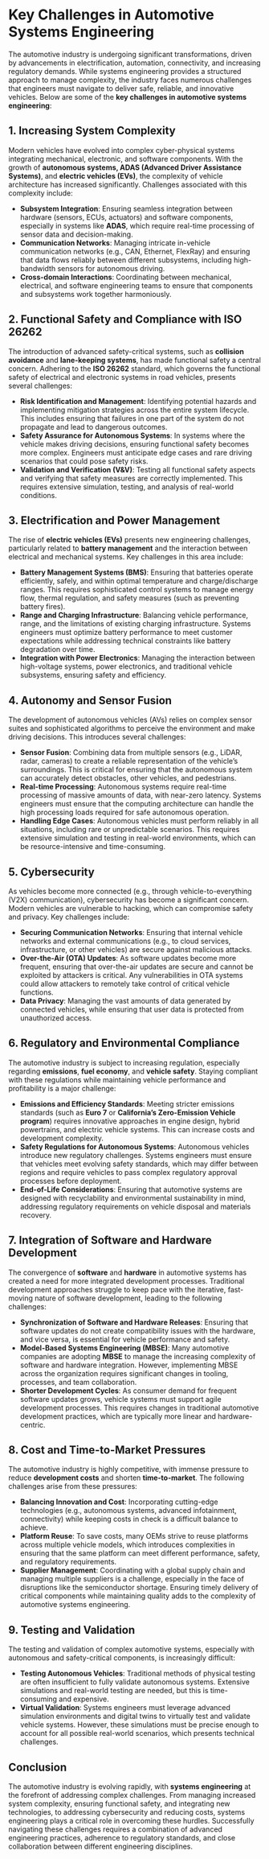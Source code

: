 # Key Challenges in Automotive Systems Engineering

The automotive industry is undergoing significant transformations, driven by advancements in electrification, automation, connectivity, and increasing regulatory demands. While systems engineering provides a structured approach to manage complexity, the industry faces numerous challenges that engineers must navigate to deliver safe, reliable, and innovative vehicles. Below are some of the **key challenges in automotive systems engineering**:

## 1. **Increasing System Complexity**

Modern vehicles have evolved into complex cyber-physical systems integrating mechanical, electronic, and software components. With the growth of **autonomous systems, ADAS (Advanced Driver Assistance Systems)**, and **electric vehicles (EVs)**, the complexity of vehicle architecture has increased significantly. Challenges associated with this complexity include:

- **Subsystem Integration**: Ensuring seamless integration between hardware (sensors, ECUs, actuators) and software components, especially in systems like **ADAS**, which require real-time processing of sensor data and decision-making.
- **Communication Networks**: Managing intricate in-vehicle communication networks (e.g., CAN, Ethernet, FlexRay) and ensuring that data flows reliably between different subsystems, including high-bandwidth sensors for autonomous driving.
- **Cross-domain Interactions**: Coordinating between mechanical, electrical, and software engineering teams to ensure that components and subsystems work together harmoniously.

## 2. **Functional Safety and Compliance with ISO 26262**

The introduction of advanced safety-critical systems, such as **collision avoidance** and **lane-keeping systems**, has made functional safety a central concern. Adhering to the **ISO 26262** standard, which governs the functional safety of electrical and electronic systems in road vehicles, presents several challenges:

- **Risk Identification and Management**: Identifying potential hazards and implementing mitigation strategies across the entire system lifecycle. This includes ensuring that failures in one part of the system do not propagate and lead to dangerous outcomes.
- **Safety Assurance for Autonomous Systems**: In systems where the vehicle makes driving decisions, ensuring functional safety becomes more complex. Engineers must anticipate edge cases and rare driving scenarios that could pose safety risks.
- **Validation and Verification (V&V)**: Testing all functional safety aspects and verifying that safety measures are correctly implemented. This requires extensive simulation, testing, and analysis of real-world conditions.

## 3. **Electrification and Power Management**

The rise of **electric vehicles (EVs)** presents new engineering challenges, particularly related to **battery management** and the interaction between electrical and mechanical systems. Key challenges in this area include:

- **Battery Management Systems (BMS)**: Ensuring that batteries operate efficiently, safely, and within optimal temperature and charge/discharge ranges. This requires sophisticated control systems to manage energy flow, thermal regulation, and safety measures (such as preventing battery fires).
- **Range and Charging Infrastructure**: Balancing vehicle performance, range, and the limitations of existing charging infrastructure. Systems engineers must optimize battery performance to meet customer expectations while addressing technical constraints like battery degradation over time.
- **Integration with Power Electronics**: Managing the interaction between high-voltage systems, power electronics, and traditional vehicle subsystems, ensuring safety and efficiency.

## 4. **Autonomy and Sensor Fusion**

The development of autonomous vehicles (AVs) relies on complex sensor suites and sophisticated algorithms to perceive the environment and make driving decisions. This introduces several challenges:

- **Sensor Fusion**: Combining data from multiple sensors (e.g., LiDAR, radar, cameras) to create a reliable representation of the vehicle’s surroundings. This is critical for ensuring that the autonomous system can accurately detect obstacles, other vehicles, and pedestrians.
- **Real-time Processing**: Autonomous systems require real-time processing of massive amounts of data, with near-zero latency. Systems engineers must ensure that the computing architecture can handle the high processing loads required for safe autonomous operation.
- **Handling Edge Cases**: Autonomous vehicles must perform reliably in all situations, including rare or unpredictable scenarios. This requires extensive simulation and testing in real-world environments, which can be resource-intensive and time-consuming.

## 5. **Cybersecurity**

As vehicles become more connected (e.g., through vehicle-to-everything (V2X) communication), cybersecurity has become a significant concern. Modern vehicles are vulnerable to hacking, which can compromise safety and privacy. Key challenges include:

- **Securing Communication Networks**: Ensuring that internal vehicle networks and external communications (e.g., to cloud services, infrastructure, or other vehicles) are secure against malicious attacks.
- **Over-the-Air (OTA) Updates**: As software updates become more frequent, ensuring that over-the-air updates are secure and cannot be exploited by attackers is critical. Any vulnerabilities in OTA systems could allow attackers to remotely take control of critical vehicle functions.
- **Data Privacy**: Managing the vast amounts of data generated by connected vehicles, while ensuring that user data is protected from unauthorized access.

## 6. **Regulatory and Environmental Compliance**

The automotive industry is subject to increasing regulation, especially regarding **emissions**, **fuel economy**, and **vehicle safety**. Staying compliant with these regulations while maintaining vehicle performance and profitability is a major challenge:

- **Emissions and Efficiency Standards**: Meeting stricter emissions standards (such as **Euro 7** or **California’s Zero-Emission Vehicle program**) requires innovative approaches in engine design, hybrid powertrains, and electric vehicle systems. This can increase costs and development complexity.
- **Safety Regulations for Autonomous Systems**: Autonomous vehicles introduce new regulatory challenges. Systems engineers must ensure that vehicles meet evolving safety standards, which may differ between regions and require vehicles to pass complex regulatory approval processes before deployment.
- **End-of-Life Considerations**: Ensuring that automotive systems are designed with recyclability and environmental sustainability in mind, addressing regulatory requirements on vehicle disposal and materials recovery.

## 7. **Integration of Software and Hardware Development**

The convergence of **software** and **hardware** in automotive systems has created a need for more integrated development processes. Traditional development approaches struggle to keep pace with the iterative, fast-moving nature of software development, leading to the following challenges:

- **Synchronization of Software and Hardware Releases**: Ensuring that software updates do not create compatibility issues with the hardware, and vice versa, is essential for vehicle performance and safety.
- **Model-Based Systems Engineering (MBSE)**: Many automotive companies are adopting **MBSE** to manage the increasing complexity of software and hardware integration. However, implementing MBSE across the organization requires significant changes in tooling, processes, and team collaboration.
- **Shorter Development Cycles**: As consumer demand for frequent software updates grows, vehicle systems must support agile development processes. This requires changes in traditional automotive development practices, which are typically more linear and hardware-centric.

## 8. **Cost and Time-to-Market Pressures**

The automotive industry is highly competitive, with immense pressure to reduce **development costs** and shorten **time-to-market**. The following challenges arise from these pressures:

- **Balancing Innovation and Cost**: Incorporating cutting-edge technologies (e.g., autonomous systems, advanced infotainment, connectivity) while keeping costs in check is a difficult balance to achieve.
- **Platform Reuse**: To save costs, many OEMs strive to reuse platforms across multiple vehicle models, which introduces complexities in ensuring that the same platform can meet different performance, safety, and regulatory requirements.
- **Supplier Management**: Coordinating with a global supply chain and managing multiple suppliers is a challenge, especially in the face of disruptions like the semiconductor shortage. Ensuring timely delivery of critical components while maintaining quality adds to the complexity of automotive systems engineering.

## 9. **Testing and Validation**

The testing and validation of complex automotive systems, especially with autonomous and safety-critical components, is increasingly difficult:

- **Testing Autonomous Vehicles**: Traditional methods of physical testing are often insufficient to fully validate autonomous systems. Extensive simulations and real-world testing are needed, but this is time-consuming and expensive.
- **Virtual Validation**: Systems engineers must leverage advanced simulation environments and digital twins to virtually test and validate vehicle systems. However, these simulations must be precise enough to account for all possible real-world scenarios, which presents technical challenges.
  
## Conclusion

The automotive industry is evolving rapidly, with **systems engineering** at the forefront of addressing complex challenges. From managing increased system complexity, ensuring functional safety, and integrating new technologies, to addressing cybersecurity and reducing costs, systems engineering plays a critical role in overcoming these hurdles. Successfully navigating these challenges requires a combination of advanced engineering practices, adherence to regulatory standards, and close collaboration between different engineering disciplines.
